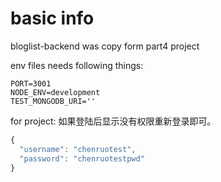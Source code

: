 # basic info

bloglist-backend was copy form part4 project

env files needs following things:

```
PORT=3001
NODE_ENV=development
TEST_MONGODB_URI=''
```

for project:
如果登陆后显示没有权限重新登录即可。

```js
{
  "username": "chenruotest",
  "password": "chenruotestpwd"
}
```

